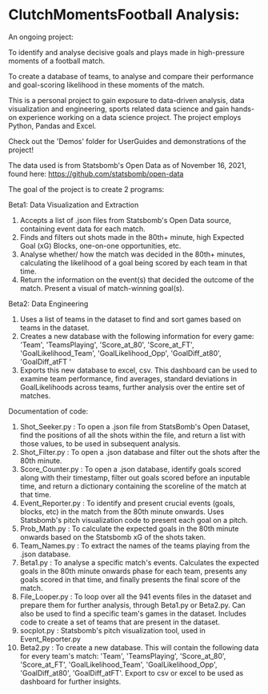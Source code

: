 # ClutchMomentsFootball Analysis: 
An ongoing project: 

To identify and analyse decisive goals and plays made in high-pressure moments of a football match.

To create a database of teams, to analyse and compare their performance and goal-scoring likelihood in these moments of the match. 

This is a personal project to gain exposure to data-driven analysis, data visualization and engineering, sports related data science and gain hands-on experience working on a data science project. The project employs Python, Pandas and Excel.

Check out the 'Demos' folder for UserGuides and demonstrations of the project!

The data used is from Statsbomb's Open Data as of November 16, 2021, found here: https://github.com/statsbomb/open-data

The goal of the project is to create 2 programs:

Beta1: Data Visualization and Extraction
  1. Accepts a list of .json files from Statsbomb's Open Data source, containing event data for each match.
  2. Finds and filters out shots made in the 80th+ minute, high Expected Goal (xG) Blocks, one-on-one opportunities, etc.
  3. Analyse whether/ how the match was decided in the 80th+ minutes, calculating the likelihood of a goal being scored by each team in that time.
  4. Return the information on the event(s) that decided the outcome of the match. Present a visual of match-winning goal(s).

Beta2: Data Engineering
  1. Uses a list of teams in the dataset to find and sort games based on teams in the dataset.
  2. Creates a new database with the following information for every game: 'Team', 'TeamsPlaying', 'Score_at_80', 'Score_at_FT', 'GoalLikelihood_Team', 'GoalLikelihood_Opp', 'GoalDiff_at80', 'GoalDiff_atFT '
  3. Exports this new database to excel, csv. This dashboard can be used to examine team performance, find averages, standard deviations in GoalLikelihoods across teams, further analysis over the entire set of matches.


Documentation of code:
  1. Shot_Seeker.py : To open a .json file from StatsBomb's Open Dataset, find the positions of all the shots within the file, and return a list with those values, to be used in subsequent analysis.
  2. Shot_Filter.py : To open a .json database and filter out the shots after the 80th minute.
  3. Score_Counter.py : To open a .json database, identify goals scored along with their timestamp, filter out goals scored before an inputable time, and return a dictionary containing the scoreline of the match at that time.
  4. Event_Reporter.py : To identify and present crucial events (goals, blocks, etc) in the match from the 80th minute onwards. Uses Statsbomb's pitch visualization code to present each goal on a pitch.
  5. Prob_Math.py : To calculate the expected goals in the 80th minute onwards based on the Statsbomb xG of the shots taken.
  6. Team_Names.py : To extract the names of the teams playing from the .json database.
  7. Beta1.py : To analyse a specific match's events. Calculates the expected goals in the 80th minute onwards phase for each team, presents any goals scored in that time, and finally presents the final score of the match.
  8. File_Looper.py : To loop over all the 941 events files in the dataset and prepare them for further analysis, through Beta1.py or Beta2.py. Can also be used to find a specific team's games in the dataset. Includes code to create a set of teams that are present in the dataset.
  9. socplot.py : Statsbomb's pitch visualization tool, used in Event_Reporter.py
  10. Beta2.py : To create a new database. This will contain the following data for every team's match: 'Team', 'TeamsPlaying', 'Score_at_80', 'Score_at_FT', 'GoalLikelihood_Team', 'GoalLikelihood_Opp', 'GoalDiff_at80', 'GoalDiff_atFT'. Export to csv or excel to be used as dashboard for further insights.

